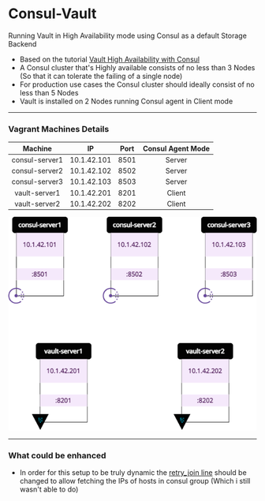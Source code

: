 # Consul-Vault 
Running Vault in High Availability mode using Consul as a default Storage Backend

- Based on the tutorial [Vault High Availability with Consul](https://learn.hashicorp.com/tutorials/vault/ha-with-consul)
- A Consul cluster that's Highly available consists of no less than 3 Nodes (So that it can tolerate the failing of a single node)
- For production use cases the Consul cluster should ideally consist of no less than 5 Nodes 
- Vault is installed on 2 Nodes running Consul agent in Client mode

---

### Vagrant Machines Details 

|     Machine    |      IP     | Port | Consul Agent Mode |
|:--------------:|:-----------:|:----:|:-----------------:|
| consul-server1 | 10.1.42.101 | 8501 |       Server      |
| consul-server2 | 10.1.42.102 | 8502 |       Server      |
| consul-server3 | 10.1.42.103 | 8503 |       Server      |
|  vault-server1 | 10.1.42.201 | 8201 |       Client      |
|  vault-server2 | 10.1.42.202 | 8202 |       Client      |


![Consul-Cluster](https://github.com/theJaxon/Vagrant/blob/main/consul-vault/Diagram/consul-cluster.png)

---

### What could be enhanced 
- In order for this setup to be truly dynamic the [retry_join line](https://github.com/theJaxon/Vagrant/blob/main/consul-vault/consul/templates/consul.hcl.j2#L11) should be changed to allow fetching the IPs of hosts in consul group (Which i still wasn't able to do)
